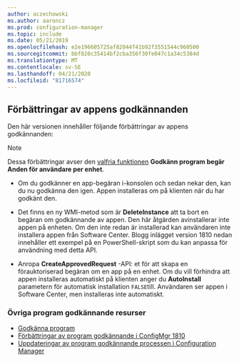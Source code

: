 ```yaml
---
author: aczechowski
ms.author: aaroncz
ms.prod: configuration-manager
ms.topic: include
ms.date: 05/21/2019
ms.openlocfilehash: e2e196605725af82044f41b92f3551544c960500
ms.sourcegitcommit: bbf820c35414bf2cba356f30fe047c1a34c5384d
ms.translationtype: MT
ms.contentlocale: sv-SE
ms.lasthandoff: 04/21/2020
ms.locfileid: "81716574"
---
```

## <a name="improvements-to-app-approvals"></a><a name="bkmk_approve"></a>Förbättringar av appens godkännanden

<!--4224910-->

Den här versionen innehåller följande förbättringar av appens godkännanden:

> [!Note]  
> Dessa förbättringar avser den [valfria funktionen](../../../../servers/manage/install-in-console-updates.md#bkmk_options) **Godkänn program begär Anden för användare per enhet**.  

- Om du godkänner en app-begäran i-konsolen och sedan nekar den, kan du nu godkänna den igen. Appen installeras om på klienten när du har godkänt den.  

- Det finns en ny WMI-metod som är **DeleteInstance** att ta bort en begäran om godkännande av appen. Den här åtgärden avinstallerar inte appen på enheten. Om den inte redan är installerad kan användaren inte installera appen från Software Center. Blogg inlägget version 1810 nedan innehåller ett exempel på en PowerShell-skript som du kan anpassa för användning med detta API.  

- Anropa **CreateApprovedRequest** -API: et för att skapa en förauktoriserad begäran om en app på en enhet. Om du vill förhindra att appen installeras automatiskt på klienten anger du **AutoInstall** parametern för automatisk installation `FALSE`till. Användaren ser appen i Software Center, men installeras inte automatiskt.

### <a name="other-app-approval-resources"></a>Övriga program godkännande resurser

- [Godkänna program](../../../../../apps/deploy-use/app-approval.md#bkmk_email-approve)
- [Förbättringar av program godkännande i ConfigMgr 1810](https://techcommunity.microsoft.com/t5/Configuration-Manager-Blog/Application-approval-improvements-in-ConfigMgr-1810/ba-p/303534)
- [Uppdateringar av program godkännande processen i Configuration Manager](https://techcommunity.microsoft.com/t5/Configuration-Manager-Blog/Updates-to-the-application-approval-process-in-Configuration/ba-p/275048)